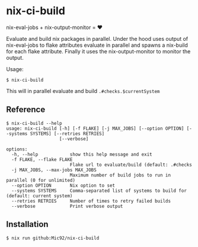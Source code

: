 # nix-ci-build

nix-eval-jobs + nix-output-monitor = ♥

Evaluate and build nix packages in parallel.
Under the hood uses output of nix-eval-jobs to flake attributes evaluate in parallel
and spawns a nix-build for each flake attribute.
Finally it uses the nix-output-monitor to monitor the output.

Usage:

```
$ nix-ci-build
```

This will in parallel evaluate and build `.#checks.$currentSystem`

## Reference

```
$ nix-ci-build --help
usage: nix-ci-build [-h] [-f FLAKE] [-j MAX_JOBS] [--option OPTION] [--systems SYSTEMS] [--retries RETRIES]
                    [--verbose]

options:
  -h, --help            show this help message and exit
  -f FLAKE, --flake FLAKE
                        Flake url to evaluate/build (default: .#checks
  -j MAX_JOBS, --max-jobs MAX_JOBS
                        Maximum number of build jobs to run in parallel (0 for unlimited)
  --option OPTION       Nix option to set
  --systems SYSTEMS     Comma-separated list of systems to build for (default: current system)
  --retries RETRIES     Number of times to retry failed builds
  --verbose             Print verbose output
```

## Installation

```
$ nix run github:Mic92/nix-ci-build
```
